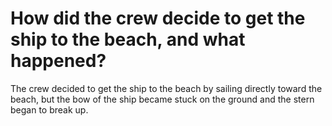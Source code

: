 # How did the crew decide to get the ship to the beach, and what happened?

The crew decided to get the ship to the beach by sailing directly toward the beach, but the bow of the ship became stuck on the ground and the stern began to break up.
